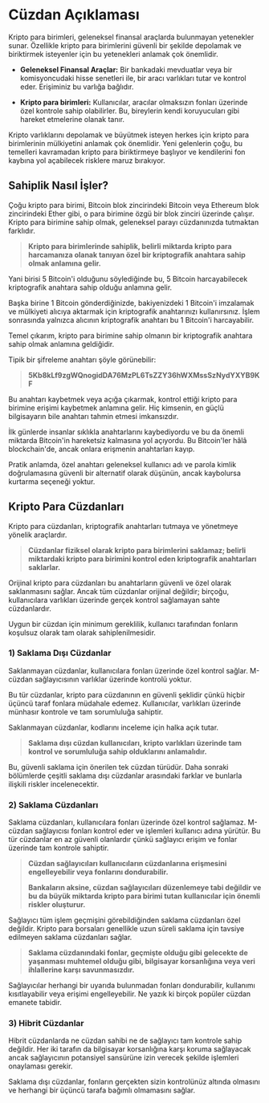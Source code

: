 # Cüzdan Açıklaması

Kripto para birimleri, geleneksel finansal araçlarda bulunmayan yetenekler sunar. Özellikle kripto para birimlerini güvenli bir şekilde depolamak ve biriktirmek isteyenler için bu yetenekleri anlamak çok önemlidir.

- **Geleneksel Finansal Araçlar:** Bir bankadaki mevduatlar veya bir komisyoncudaki hisse senetleri ile, bir aracı varlıkları tutar ve kontrol eder. Erişiminiz bu varlığa bağlıdır.

- **Kripto para birimleri:** Kullanıcılar, aracılar olmaksızın fonları üzerinde özel kontrole sahip olabilirler. Bu, bireylerin kendi koruyucuları gibi hareket etmelerine olanak tanır.

Kripto varlıklarını depolamak ve büyütmek isteyen herkes için kripto para birimlerinin mülkiyetini anlamak çok önemlidir. Yeni gelenlerin çoğu, bu temelleri kavramadan kripto para biriktirmeye başlıyor ve kendilerini fon kaybına yol açabilecek risklere maruz bırakıyor.

## Sahiplik Nasıl İşler?

Çoğu kripto para birimi, Bitcoin blok zincirindeki Bitcoin veya Ethereum blok zincirindeki Ether gibi, o para birimine özgü bir blok zinciri üzerinde çalışır. Kripto para birimine sahip olmak, geleneksel parayı cüzdanınızda tutmaktan farklıdır.

> **Kripto para birimlerinde sahiplik, belirli miktarda kripto para harcamanıza olanak tanıyan özel bir kriptografik anahtara sahip olmak anlamına gelir.**

Yani birisi 5 Bitcoin'i olduğunu söylediğinde bu, 5 Bitcoin harcayabilecek kriptografik anahtara sahip olduğu anlamına gelir.

Başka birine 1 Bitcoin gönderdiğinizde, bakiyenizdeki 1 Bitcoin'i imzalamak ve mülkiyeti alıcıya aktarmak için kriptografik anahtarınızı kullanırsınız. İşlem sonrasında yalnızca alıcının kriptografik anahtarı bu 1 Bitcoin'i harcayabilir.

Temel çıkarım, kripto para birimine sahip olmanın bir kriptografik anahtara sahip olmak anlamına geldiğidir.

Tipik bir şifreleme anahtarı şöyle görünebilir:

> **5Kb8kLf9zgWQnogidDA76MzPL6TsZZY36hWXMssSzNydYXYB9KF**

Bu anahtarı kaybetmek veya açığa çıkarmak, kontrol ettiği kripto para birimine erişimi kaybetmek anlamına gelir. Hiç kimsenin, en güçlü bilgisayarın bile anahtarı tahmin etmesi imkansızdır.

İlk günlerde insanlar sıklıkla anahtarlarını kaybediyordu ve bu da önemli miktarda Bitcoin'in hareketsiz kalmasına yol açıyordu. Bu Bitcoin'ler hâlâ blockchain'de, ancak onlara erişmenin anahtarları kayıp.

Pratik anlamda, özel anahtarı geleneksel kullanıcı adı ve parola kimlik doğrulamasına güvenli bir alternatif olarak düşünün, ancak kaybolursa kurtarma seçeneği yoktur.

## Kripto Para Cüzdanları

Kripto para cüzdanları, kriptografik anahtarları tutmaya ve yönetmeye yönelik araçlardır.

> **Cüzdanlar fiziksel olarak kripto para birimlerini saklamaz; belirli miktardaki kripto para birimini kontrol eden kriptografik anahtarları saklarlar.**

Orijinal kripto para cüzdanları bu anahtarların güvenli ve özel olarak saklanmasını sağlar. Ancak tüm cüzdanlar orijinal değildir; birçoğu, kullanıcılara varlıkları üzerinde gerçek kontrol sağlamayan sahte cüzdanlardır.

Uygun bir cüzdan için minimum gereklilik, kullanıcı tarafından fonların koşulsuz olarak tam olarak sahiplenilmesidir.

### 1) Saklama Dışı Cüzdanlar

Saklanmayan cüzdanlar, kullanıcılara fonları üzerinde özel kontrol sağlar. M-cüzdan sağlayıcısının varlıklar üzerinde kontrolü yoktur.

Bu tür cüzdanlar, kripto para cüzdanının en güvenli şeklidir çünkü hiçbir üçüncü taraf fonlara müdahale edemez. Kullanıcılar, varlıkları üzerinde münhasır kontrole ve tam sorumluluğa sahiptir.

Saklanmayan cüzdanlar, kodlarını inceleme için halka açık tutar.

> **Saklama dışı cüzdan kullanıcıları, kripto varlıkları üzerinde tam kontrol ve sorumluluğa sahip olduklarını anlamalıdır.**

Bu, güvenli saklama için önerilen tek cüzdan türüdür. Daha sonraki bölümlerde çeşitli saklama dışı cüzdanlar arasındaki farklar ve bunlarla ilişkili riskler incelenecektir.

### 2) Saklama Cüzdanları

Saklama cüzdanları, kullanıcılara fonları üzerinde özel kontrol sağlamaz. M-cüzdan sağlayıcısı fonları kontrol eder ve işlemleri kullanıcı adına yürütür. Bu tür cüzdanlar en az güvenli olanlardır çünkü sağlayıcı erişim ve fonlar üzerinde tam kontrole sahiptir.

> **Cüzdan sağlayıcıları kullanıcıların cüzdanlarına erişmesini engelleyebilir veya fonlarını dondurabilir.**
>
> **Bankaların aksine, cüzdan sağlayıcıları düzenlemeye tabi değildir ve bu da büyük miktarda kripto para birimi tutan kullanıcılar için önemli riskler oluşturur.**

Sağlayıcı tüm işlem geçmişini görebildiğinden saklama cüzdanları özel değildir. Kripto para borsaları genellikle uzun süreli saklama için tavsiye edilmeyen saklama cüzdanları sağlar.

> **Saklama cüzdanındaki fonlar, geçmişte olduğu gibi gelecekte de yaşanması muhtemel olduğu gibi, bilgisayar korsanlığına veya veri ihlallerine karşı savunmasızdır.**

Sağlayıcılar herhangi bir uyarıda bulunmadan fonları dondurabilir, kullanımı kısıtlayabilir veya erişimi engelleyebilir. Ne yazık ki birçok popüler cüzdan emanete tabidir.

### 3) Hibrit Cüzdanlar

Hibrit cüzdanlarda ne cüzdan sahibi ne de sağlayıcı tam kontrole sahip değildir. Her iki tarafın da bilgisayar korsanlığına karşı koruma sağlayacak ancak sağlayıcının potansiyel sansürüne izin verecek şekilde işlemleri onaylaması gerekir.

Saklama dışı cüzdanlar, fonların gerçekten sizin kontrolünüz altında olmasını ve herhangi bir üçüncü tarafa bağımlı olmamasını sağlar. 